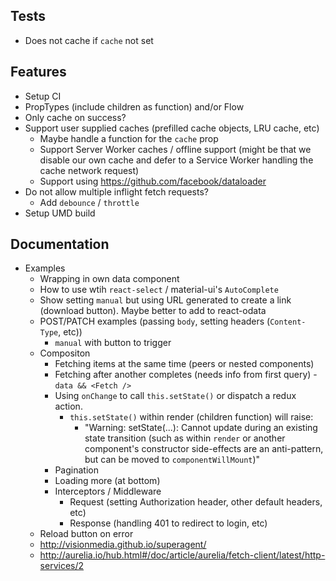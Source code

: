 ## Tests
- Does not cache if `cache` not set

## Features
- Setup CI
- PropTypes (include children as function) and/or Flow
- Only cache on success?
- Support user supplied caches (prefilled cache objects, LRU cache, etc)
  - Maybe handle a function for the `cache` prop
  - Support Server Worker caches / offline support (might be that we disable our own cache and defer to a Service Worker handling the cache network request)
  - Support using https://github.com/facebook/dataloader
- Do not allow multiple inflight fetch requests?
  - Add `debounce` / `throttle`
- Setup UMD build

## Documentation
- Examples
  - Wrapping <Fetch /> in own data component
  - How to use wtih `react-select` / material-ui's `AutoComplete`
  - Show setting `manual` but using URL generated to create a link (download button).  Maybe better to add to react-odata
  - POST/PATCH examples (passing `body`, setting headers (`Content-Type`, etc))
    - `manual` with button to trigger
  - Compositon
    - Fetching items at the same time (peers or nested components)
    - Fetching after another completes (needs info from first query) - `data && <Fetch />`
    - Using `onChange` to call `this.setState()` or dispatch a redux action.
      - `this.setState()` within render (children function) will raise:
        - "Warning: setState(...): Cannot update during an existing state transition (such as within `render` or another component's constructor side-effects are an anti-pattern, but can be moved to `componentWillMount`)"
    - Pagination
    - Loading more (at bottom)
    - Interceptors / Middleware
      - Request (setting Authorization header, other default headers, etc)
      - Response (handling 401 to redirect to login, etc)
  - Reload button on error
  - http://visionmedia.github.io/superagent/
  - http://aurelia.io/hub.html#/doc/article/aurelia/fetch-client/latest/http-services/2